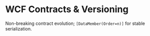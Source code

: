 # WCF Contracts & Versioning
Non-breaking contract evolution; `[DataMember(Order=n)]` for stable serialization.
